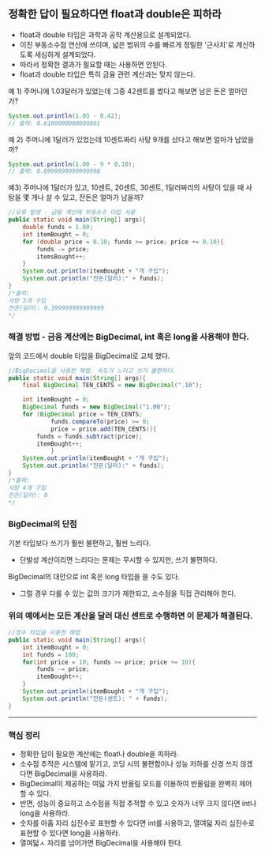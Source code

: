 
## 정확한 답이 필요하다면 float과 double은 피하라

- float과 double 타입은 과학과 공학 계산용으로 설계되었다.
- 이진 부동소수점 연산에 쓰이며, 넓은 범위의 수를 빠르게 정밀한 '근사치'로 계산하도록 세심하게 설계되었다.
- 따라서 정확한 결과가 필요할 때는 사용하면 안된다.
- float과 double 타입은 특히 금융 관련 계산과는 맞지 않는다.

예 1) 주머니에 1.03달러가 있었는데 그중 42센트를 썼다고 해보면 남은 돈은 얼마인가?   
```java
System.out.println(1.03 - 0.42);
// 출력: 0.6100000000000001
```

예 2) 주머니에 1달러가 있었는데 10센트짜리 사탕 9개를 샀다고 해보면 얼마가 남았을까?
```java
System.out.println(1.00 - 9 * 0.10);
// 출력: 0.0999999999999998
```

예3) 주머니에 1달러가 있고, 10센트, 20센트, 30센트, 1달러짜리의 사탕이 있을 때 사탕을 몇 개나 살 수 있고, 잔돈은 얼마가 남을까?
```java
//오류 발생 - 금융 계산에 부동소수 타입 사용
public static void main(String[] args){
    double funds = 1.00;
    int itemBought = 0;
    for (double price = 0.10; funds >= price; price += 0.10){
        funds -= price;
        itemsBought++;
    }
    System.out.println(itemBought + "개 구입");
    System.out.println("잔돈(달러):" + funds);
}
/*출력:
사탕 3개 구입
잔돈(달러): 0.399999999999999
*/
```

### 해결 방법 - 금융 계산에는 BigDecimal, int 혹은 long을 사용해야 한다.
앞의 코드에서 double 타입을 BigDecimal로 교체 했다.

```java
//BigDecimal을 사용한 해법. 속도가 느리고 쓰기 불편하다.
public static void main(String[] args){
    final BigDecimal TEN_CENTS = new BigDecimal(".10");

    int itemBought = 0;
    BigDecimal funds = new BigDecimal("1.00");
    for (BigDecimal price = TEN_CENTS;
            funds.compareTo(price) >= 0;
            price = price.add(TEN_CENTS)){
        funds = funds.subtract(price);
        itemBought++;
            }
    System.out.println(itemBought + "개 구입");
    System.out.println("잔돈(달러):" + funds);
}
/*출력:
사탕 4개 구입
잔돈(달러): 0
*/
```

### BigDecimal의 단점
기본 타입보다 쓰기가 훨씬 불편하고, 훨씬 느리다.
- 단발성 계산이리면 느리다는 문제는 무시할 수 있지만, 쓰기 불편하다.

BigDecimal의 대안으로 int 혹은 long 타입을 쓸 수도 있다. 
- 그럴 경우 다룰 수 있는 값의 크기가 제한되고, 소수점을 직접 관리해야 한다.



### 위의 예에서는 모든 계산을 달러 대신 센트로 수행하면 이 문제가 해결된다.
```java
//정수 타입을 사용한 해법
public static void main(String[] args){
    int itemBought = 0;
    int funds = 100;
    for(int price = 10; funds >= price; price += 10){
        funds -= price;
        itemBought++;
    }
    System.out.println(itemBought + "개 구입");
    System.out.println("잔돈(센트): " + funds);
}
```

---
### 핵심 정리
- 정확한 답이 필요한 계산에는 float나 double을 피하라.
- 소수점 추적은 시스템에 맡기고, 코딩 시의 불편함이나 성능 저하를 신경 쓰지 않겠다면 BigDecimal을 사용하라.
- BigDecimal이 제공하는 여덟 가지 반올림 모드를 이용하여 반올림을 완벽히 제어할 수 있다.
- 반면, 성능이 중요하고 소수점을 직접 추적할 수 있고 숫자가 너무 크지 않다면 int나 long을 사용하라.
- 숫자를 아홉 자리 십진수로 표현할 수 있다면 int를 사용하고, 열여덟 자리 십진수로 표현할 수 있다면 long을 사용하라.
- 열여덟ㅅ 자리를 넘어가면 BigDecimal을 사용해야 한다.
